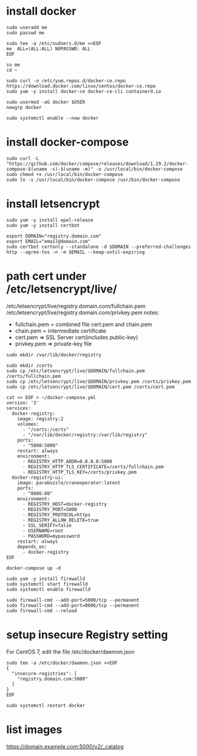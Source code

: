 # install docker

```
sudo useradd me
sudo passwd me

sudo tee -a /etc/sudoers.d/me <<EOF
me  ALL=(ALL:ALL) NOPASSWD: ALL
EOF

su me 
cd ~

sudo curl -o /etc/yum.repos.d/docker-ce.repo https://download.docker.com/linux/centos/docker-ce.repo 
sudo yum -y install docker-ce docker-ce-cli containerd.io

sudo usermod -aG docker $USER
newgrp docker

sudo systemctl enable --now docker
```

# install docker-compose

```
sudo curl -L "https://github.com/docker/compose/releases/download/1.29.2/docker-compose-$(uname -s)-$(uname -m)" -o /usr/local/bin/docker-compose
sudo chmod +x /usr/local/bin/docker-compose
sudo ln -s /usr/local/bin/docker-compose /usr/bin/docker-compose
```

# install letsencrypt

```
sudo yum -y install epel-release
sudo yum -y install certbot

export DOMAIN="registry.domain.com"
export EMAIL="email@domain.com"
sudo certbot certonly --standalone -d $DOMAIN --preferred-challenges http --agree-tos -n -m $EMAIL --keep-until-expiring
```

# path cert under /etc/letsencrypt/live/

/etc/letsencrypt/live/registry.domain.com/fullchain.pem /etc/letsencrypt/live/registry.domain.com/privkey.pem notes:

- fullchain.pem = combined file cert.pem and chain.pem
- chain.pem = intermediate certificate
- cert.pem ⇒ SSL Server cert(includes public-key)
- privkey.pem ⇒ private-key file

```
sudo mkdir /var/lib/docker/registry

sudo mkdir /certs
sudo cp /etc/letsencrypt/live/$DOMAIN/fullchain.pem /certs/fullchain.pem
sudo cp /etc/letsencrypt/live/$DOMAIN/privkey.pem /certs/privkey.pem
sudo cp /etc/letsencrypt/live/$DOMAIN/cert.pem /certs/cert.pem

cat << EOF > ~/docker-compose.yml
version: '3'
services:
  docker-registry:
    image: registry:2
    volumes:
      - "/certs:/certs"
      - "/var/lib/docker/registry:/var/lib/registry"
    ports:
      - "5000:5000"
    restart: always
    environment:
      - REGISTRY_HTTP_ADDR=0.0.0.0:5000
      - REGISTRY_HTTP_TLS_CERTIFICATE=/certs/fullchain.pem
      - REGISTRY_HTTP_TLS_KEY=/certs/privkey.pem
  docker-registry-ui:
    image: parabuzzle/craneoperator:latest
    ports:
      - "8086:80"
    environment:
      - REGISTRY_HOST=docker-registry
      - REGISTRY_PORT=5000
      - REGISTRY_PROTOCOL=https
      - REGISTRY_ALLOW_DELETE=true
      - SSL_VERIFY=false
      - USERNAME=root
      - PASSWORD=mypassword
    restart: always
    depends_on:
      - docker-registry
EOF

docker-compose up -d

sudo yum -y install firewalld
sudo systemctl start firewalld
sudo systemctl enable firewalld

sudo firewall-cmd --add-port=5000/tcp --permanent
sudo firewall-cmd --add-port=8086/tcp --permanent
sudo firewall-cmd --reload

```

# setup insecure Registry setting

For CentOS 7, edit the file /etc/docker/daemon.json

```
sudo tee -a /etc/docker/daemon.json <<EOF
{
  "insecure-registries": [
    "registry.domain.com:5000"
  ]
}
EOF

sudo systemctl restart docker
```

# list images

https://domain.example.com:5000/v2/_catalog